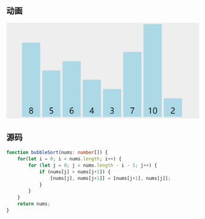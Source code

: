 ## 动画

![](./assets/1668147259-lXHYhD-1.gif)

## 源码

```typescript
function bubbleSort(nums: number[]) {
    for(let i = 0; i < nums.length; i++) {
        for (let j = 0; j < nums.length - i - 1; j++) {
            if (nums[j] > nums[j+1]) {
                [nums[j], nums[j+1]] = [nums[j+1], nums[j]];
            }
        }
    }
    return nums;
}
```

